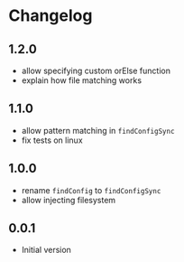 # Changelog

## 1.2.0

- allow specifying custom orElse function
- explain how file matching works

## 1.1.0

- allow pattern matching in `findConfigSync`
- fix tests on linux

## 1.0.0

- rename `findConfig` to `findConfigSync`
- allow injecting filesystem

## 0.0.1

- Initial version
